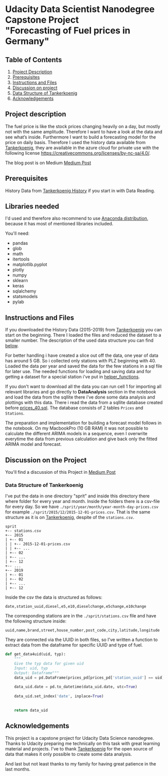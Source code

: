 # Udacity Data Scientist Nanodegree Capstone Project<br>"Forecasting of Fuel prices in Germany"

## Table of Contents

1. [Project Description](#description)
2. [Prerequisites](#prerequisites)
3. [Instructions and Files](#instructions)
4. [Discussion on project](#discussion)
5. [Data Structure of Tankerkoenig](#data)
6. [Acknowledgements](#acknowledge)

## Project description <a name = "description"/>
The fuel price is like the stock prices changing heavily on a day, but mostly not with the same amplitude. Therefore I want to have a look at the data and see what’s inside. Furthermore I want to build a forecasting model for the price on daily basis.
Therefore I used the history data available from [Tankerkoenig](https://dev.azure.com/tankerkoenig/_git/tankerkoenig-data "Tankerkoenig Data"), they are available in the azure cloud for private use with the following license
<https://creativecommons.org/licenses/by-nc-sa/4.0/>. 

The blog post is on Medium [Medium Post](https://medium.com/@joerg.meisterjahn/forecast-of-fuel-prices-in-germany-7cba2cfd015b)


## Prerequisites <a name = "prerequisites"/>
History Data from [Tankerkoenig History](https://dev.azure.com/tankerkoenig/_git/tankerkoenig-data) if you start in with Data Reading.


## Libraries needed
I'd used and therefore also recommend to use [Anaconda distribution](https://www.anaconda.com/), because it has most of mentioned libraries included.

You'll need:
- pandas
- glob
- math
- itertools
- matplotlib.pyplot
- plotly
- numpy
- sklearn
- keras
- sqlalchemy
- statsmodels
- pylab



## Instructions and Files <a name = "instructions"/>
If you downloaded the History Data (2015-2019) from [Tankerkoenig](https://dev.azure.com/tankerkoenig/_git/tankerkoenig-data) you can start on the beginning. There I loaded the files and reduced the dataset to a smaller number. The description of the used data structure you can find [below](#data).

For better handling i have created a slice out off the data, one year of data has around 5 GB. So i collected only stations with PLZ beginning with 40. Loaded the data per year and saved the data for the few stations in a sql file for later use. The needed functions for loading and saving data and for getting a dataset for a special station i've put in [helper_functions](./helper_functions.py "helper").

If you don't want to download all the data you can run cell 1 for importing all relevant libraries and go directly to **DataAnalysis** section in the notebook and load the data from the sqllite there i've done some data analysis and plottings with this data. There i read the data from a sqllite database created before [prices_40.sql](./Data/prices_40.sql "SQL Data"). The database consists of 2 tables `Prices` and `Stations`.

The preparation and implementation for building a forecast model follows in the notebook. On my MacbookPro (10 GB RAM) it was not possible to calculate the different ARIMA models in a sequence, even I overwrite everytime the data from previous calculation and give back only the fitted ARIMA model and forecast.


## Discussion on the Project <a name = "discussion"/>
You'll find a discussion of this Project in [Medium Post](https://medium.com/@joerg.meisterjahn/forecast-of-fuel-prices-in-germany-7cba2cfd015b)


### Data Structure of Tankerkoenig <a name = "data"/>
I've put the data in one directory "sprit" and inside this directory there where folder for every year and month. Inside the folders there is a csv-file for every day. So we have
`./sprit/year/month/year-month-day-prices.csv` for example `./sprit/2015/12/2015-12-01-prices.csv`. That is the same structure as it is on [Tankerkoenig](https://dev.azure.com/tankerkoenig/_git/tankerkoenig-data), despite of the `stations.csv`.

```
sprit
+-- stations.csv
+-- 2015
| +-- 01
| | +-- 2015-12-01-prices.csv
| | +-- ...
| +-- 02
| +-- ...
| +-- 12
+-- ...
+-- 2019
| +-- 01
| +-- 02
| +-- ...
| +-- 12
```

Inside the csv the data is structured as follows:

`date,station_uuid,diesel,e5,e10,dieselchange,e5change,e10change`

The corresponding stations are in the `./sprit/stations.csv` file and have the following structure inside:

`uuid,name,brand,street,house_number,post_code,city,latitude,longitude`

They are connected via the UUID in both files, so I've written a function to extract data from the dataframe for specific UUID and type of fuel.


```python
def get_data4uid(uid, typ):
    """
    Give the typ data for given uid
    Input: uid, typ
    Output: Dataframe"""
    data_uid = pd.DataFrame(prices_pd[prices_pd['station_uuid'] == uid][['date', typ]])
    
    data_uid.date = pd.to_datetime(data_uid.date, utc=True)
    
    data_uid.set_index('date', inplace=True)
   
    
    return data_uid
```


## Acknowledgements <a name = "acknowledge"/>

This project is a capstone project for Udacity Data Science nanodegree. Thanks to Udacity preparing me technically on this task with great learning material and projects.
I've to thank [Tankerkoenig](www.tankerkoenig.de) for the open source of data that makes it only possible to create some data analysis.

And last but not least thanks to my family for having great patience in the last months.